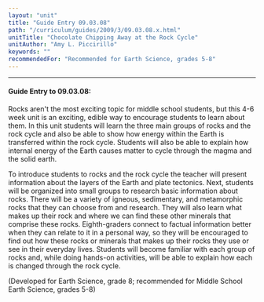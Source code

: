 ```yaml
---
layout: "unit"
title: "Guide Entry 09.03.08"
path: "/curriculum/guides/2009/3/09.03.08.x.html"
unitTitle: "Chocolate Chipping Away at the Rock Cycle"
unitAuthor: "Amy L. Piccirillo"
keywords: ""
recommendedFor: "Recommended for Earth Science, grades 5-8"
---
```

<body>
<hr/>
<h4>
Guide Entry to 09.03.08:
</h4>
Rocks aren't the most exciting topic for middle school students, but this 4-6 week unit is an exciting, edible way to encourage students to learn about them. In this unit students will learn the three main groups of rocks and the rock cycle and also be able to show how energy within the Earth is transferred within the rock cycle. Students will also be able to explain how internal energy of the Earth causes matter to cycle through the magma and the solid earth.
<p>
To introduce students to rocks and the rock cycle the teacher will present information about the layers of the Earth and plate tectonics. Next, students will be organized into small groups to research basic information about rocks. There will be a variety of igneous, sedimentary, and metamorphic rocks that they can choose from and research. They will also learn what makes up their rock and where we can find these other minerals that comprise these rocks. Eighth-graders connect to factual information better when they can relate to it in a personal way, so they will be encouraged to find out how these rocks or minerals that makes up their rocks they use or see in their everyday lives. Students will become familiar with each group of rocks and, while doing hands-on activities, will be able to explain how each is changed through the rock cycle.
</p>
<p>
(Developed for Earth Science, grade 8; recommended for Middle School Earth Science, grades 5-8)
</p>
</body>
